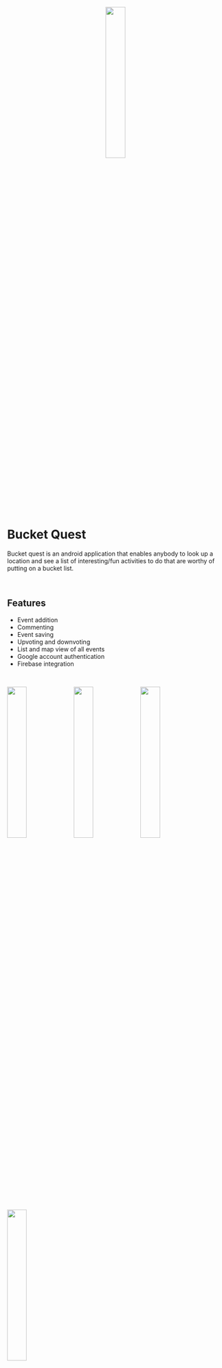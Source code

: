 <p align="center">
  <img src="https://raw.githubusercontent.com/latrujil913/bucket-quest/master/photos/logo.png" width="30%" height="30%">
</p>

# Bucket Quest
<p>Bucket quest is an android application that enables anybody to look up a location and see a list of interesting/fun activities to do that are worthy of putting on a bucket list.</p>
<br />

## Features

* Event addition
* Commenting
* Event saving
* Upvoting and downvoting
* List and map view of all events
* Google account authentication
* Firebase integration
 
<br />
<p float="left">
  <img src="https://raw.githubusercontent.com/latrujil913/bucket-quest/master/photos/list.png" width="30%" height="30%">
  <img src="https://raw.githubusercontent.com/latrujil913/bucket-quest/master/photos/event.png" width="30%" height="30%">
  <img src="https://raw.githubusercontent.com/latrujil913/bucket-quest/master/photos/map.png" width="30%" height="30%">
</p>
<br />  
<p float="left">
  <img src="https://raw.githubusercontent.com/latrujil913/bucket-quest/master/photos/save_event.gif" width="30%" height="30%">
</p>
